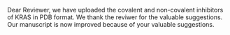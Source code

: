Dear Reviewer, we have uploaded the covalent and non-covalent inhibitors of KRAS in PDB format. We thank the reviwer for the valuable suggestions. Our manuscript is now improved because of your valuable suggestions. 

